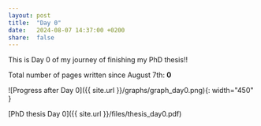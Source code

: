 ```yaml
---
layout: post
title:  "Day 0"
date:   2024-08-07 14:37:00 +0200
share:  false
---
```


This is Day 0 of my journey of finishing my PhD thesis!!

Total number of pages written since August 7th: **0**

![Progress after Day 0]({{ site.url }}/graphs/graph_day0.png){: width="450" }

[PhD thesis Day 0]({{ site.url }}/files/thesis_day0.pdf)
